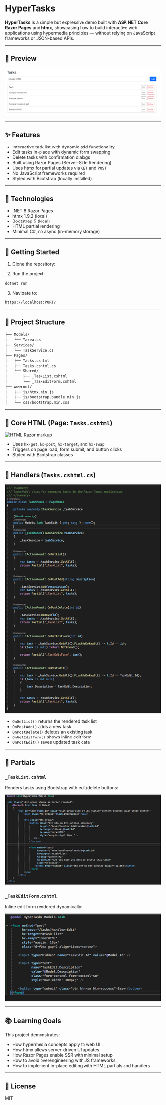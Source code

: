 
# HyperTasks

**HyperTasks** is a simple but expressive demo built with **ASP.NET Core Razor Pages** and **htmx**, showcasing how to build interactive web applications using hypermedia principles — without relying on JavaScript frameworks or JSON-based APIs.

---

## 📸 Preview

![Screenshot of the final result](./htmx.PNG)

---

## ✨ Features

- Interactive task list with dynamic add functionality
- Edit tasks in-place with dynamic form swapping
- Delete tasks with confirmation dialogs
- Built using Razor Pages (Server-Side Rendering)
- Uses [htmx](https://htmx.org) for partial updates via `GET` and `POST`
- No JavaScript frameworks required
- Styled with Bootstrap (locally installed)

---

## 🔧 Technologies

- .NET 8 Razor Pages
- htmx 1.9.2 (local)
- Bootstrap 5 (local)
- HTML partial rendering
- Minimal C#, no async (in-memory storage)

---

## 🚀 Getting Started

1. Clone the repository:

2. Run the project:

```bash
dotnet run
```

3. Navigate to:

```
https://localhost:PORT/
```

---

## 📁 Project Structure

```bash
├── Models/
│   └── Tarea.cs
├── Services/
│   └── TaskService.cs
├── Pages/
│   ├── Tasks.cshtml
│   ├── Tasks.cshtml.cs
│   └── Shared/
│       ├── _TaskList.cshtml
│       └── _TaskEditForm.cshtml
├── wwwroot/
│   ├── js/htmx.min.js
│   ├── js/bootstrap.bundle.min.js
│   └── css/bootstrap.min.css
```

---

## 🧩 Core HTML (Page: `Tasks.cshtml`)

![HTML Razor markup](./htmx1.PNG)

- Uses `hx-get`, `hx-post`, `hx-target`, and `hx-swap`
- Triggers on page load, form submit, and button clicks
- Styled with Bootstrap classes

---

## 🎯 Handlers (`Tasks.cshtml.cs`)

![OnGet / OnPost handlers](./htmx3.PNG)

- `OnGetList()` returns the rendered task list
- `OnPostAdd()` adds a new task
- `OnPostDelete()` deletes an existing task
- `OnGetEditForm()` shows inline edit form
- `OnPostEdit()` saves updated task data

---

## 🧱 Partials

### `_TaskList.cshtml`

Renders tasks using Bootstrap with edit/delete buttons:

![Partial view source code](./htmx5.PNG)

### `_TaskEditForm.cshtml`

Inline edit form rendered dynamically:

![Partial edit form code](./htmx6.PNG)

---

## 📚 Learning Goals

This project demonstrates:

- How hypermedia concepts apply to web UI
- How htmx allows server-driven UI updates
- How Razor Pages enable SSR with minimal setup
- How to avoid overengineering with JS frameworks
- How to implement in-place editing with HTML partials and handlers

---

## 📄 License

MIT
